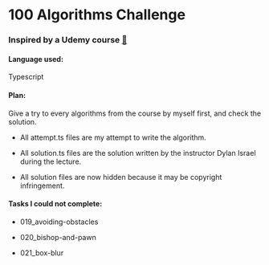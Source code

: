 # 100 Algorithms Challenge
### Inspired by a Udemy course [:link:](https://www.udemy.com/course/100-algorithms-challenge/)

#### Language used:
Typescript

#### Plan:
Give a try to every algorithms from the course by myself first, and check the solution.

* All attempt.ts files are my attempt to write the algorithm.

* All solution.ts files are the solution written by the instructor Dylan Israel during the lecture.

* All solution files are now hidden because it may be copyright infringement.

#### Tasks I could not complete:

* 019_avoiding-obstacles

* 020_bishop-and-pawn

* 021_box-blur